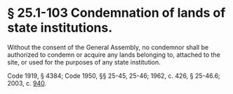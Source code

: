 # § 25.1-103 Condemnation of lands of state institutions.

<p>Without the consent of the General Assembly, no condemnor shall be authorized to condemn or acquire any lands belonging to, attached to the site, or used for the purposes of any state institution.</p><p>Code 1919, § 4384; Code 1950, §§ 25-45, 25-46; 1962, c. 426, § 25-46.6; 2003, c. <a href='http://lis.virginia.gov/cgi-bin/legp604.exe?031+ful+CHAP0940'>940</a>.</p>